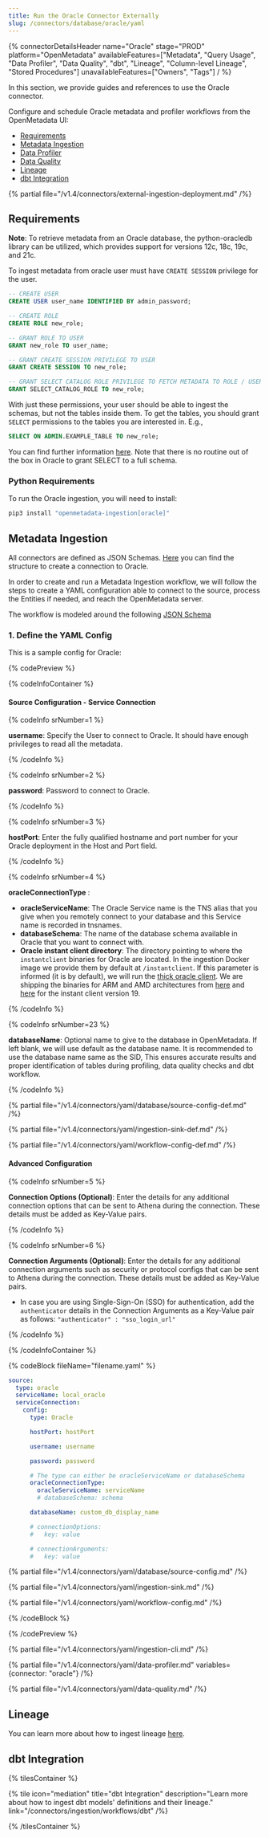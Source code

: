 ```yaml
---
title: Run the Oracle Connector Externally
slug: /connectors/database/oracle/yaml
---
```


{% connectorDetailsHeader
name="Oracle"
stage="PROD"
platform="OpenMetadata"
availableFeatures=["Metadata", "Query Usage", "Data Profiler", "Data Quality", "dbt", "Lineage", "Column-level Lineage", "Stored Procedures"]
unavailableFeatures=["Owners", "Tags"]
/ %}

In this section, we provide guides and references to use the Oracle connector.

Configure and schedule Oracle metadata and profiler workflows from the OpenMetadata UI:

- [Requirements](#requirements)
- [Metadata Ingestion](#metadata-ingestion)
- [Data Profiler](#data-profiler)
- [Data Quality](#data-quality)
- [Lineage](#lineage)
- [dbt Integration](#dbt-integration)

{% partial file="/v1.4/connectors/external-ingestion-deployment.md" /%}

## Requirements

**Note**: To retrieve metadata from an Oracle database, the python-oracledb library can be utilized, which provides support for versions 12c, 18c, 19c, and 21c.

To ingest metadata from oracle user must have `CREATE SESSION` privilege for the user.

```sql
-- CREATE USER
CREATE USER user_name IDENTIFIED BY admin_password;

-- CREATE ROLE
CREATE ROLE new_role;

-- GRANT ROLE TO USER 
GRANT new_role TO user_name;

-- GRANT CREATE SESSION PRIVILEGE TO USER
GRANT CREATE SESSION TO new_role;

-- GRANT SELECT CATALOG ROLE PRIVILEGE TO FETCH METADATA TO ROLE / USER
GRANT SELECT_CATALOG_ROLE TO new_role;
```

With just these permissions, your user should be able to ingest the schemas, but not the tables inside them. To get
the tables, you should grant `SELECT` permissions to the tables you are interested in. E.g.,

```sql
SELECT ON ADMIN.EXAMPLE_TABLE TO new_role;
```

You can find further information [here](https://docs.oracle.com/javadb/10.8.3.0/ref/rrefsqljgrant.html). Note that
there is no routine out of the box in Oracle to grant SELECT to a full schema.

### Python Requirements

To run the Oracle ingestion, you will need to install:

```bash
pip3 install "openmetadata-ingestion[oracle]"
```

## Metadata Ingestion

All connectors are defined as JSON Schemas.
[Here](https://github.com/open-metadata/OpenMetadata/blob/main/openmetadata-spec/src/main/resources/json/schema/entity/services/connections/database/oracleConnection.json)
you can find the structure to create a connection to Oracle.

In order to create and run a Metadata Ingestion workflow, we will follow
the steps to create a YAML configuration able to connect to the source,
process the Entities if needed, and reach the OpenMetadata server.

The workflow is modeled around the following
[JSON Schema](https://github.com/open-metadata/OpenMetadata/blob/main/openmetadata-spec/src/main/resources/json/schema/metadataIngestion/workflow.json)

### 1. Define the YAML Config

This is a sample config for Oracle:

{% codePreview %}

{% codeInfoContainer %}

#### Source Configuration - Service Connection

{% codeInfo srNumber=1 %}

**username**: Specify the User to connect to Oracle. It should have enough privileges to read all the metadata.

{% /codeInfo %}

{% codeInfo srNumber=2 %}

**password**: Password to connect to Oracle.

{% /codeInfo %}

{% codeInfo srNumber=3 %}

**hostPort**: Enter the fully qualified hostname and port number for your Oracle deployment in the Host and Port field.

{% /codeInfo %}

{% codeInfo srNumber=4 %}

**oracleConnectionType** :
- **oracleServiceName**: The Oracle Service name is the TNS alias that you give when you remotely connect to your database and this Service name is recorded in tnsnames.
- **databaseSchema**: The name of the database schema available in Oracle that you want to connect with.
- **Oracle instant client directory**: The directory pointing to where the `instantclient` binaries for Oracle are located. In the ingestion Docker image we
    provide them by default at `/instantclient`. If this parameter is informed (it is by default), we will run the [thick oracle client](https://python-oracledb.readthedocs.io/en/latest/user_guide/initialization.html#initializing-python-oracledb).
    We are shipping the binaries for ARM and AMD architectures from [here](https://www.oracle.com/database/technologies/instant-client/linux-x86-64-downloads.html)
    and [here](https://www.oracle.com/database/technologies/instant-client/linux-arm-aarch64-downloads.html) for the instant client version 19.

{% /codeInfo %}

{% codeInfo srNumber=23 %}

**databaseName**: Optional name to give to the database in OpenMetadata. If left blank, we will use default as the database name. It is recommended to use the database name same as the SID, This ensures accurate results and proper identification of tables during profiling, data quality checks and dbt workflow.

{% /codeInfo %}

{% partial file="/v1.4/connectors/yaml/database/source-config-def.md" /%}

{% partial file="/v1.4/connectors/yaml/ingestion-sink-def.md" /%}

{% partial file="/v1.4/connectors/yaml/workflow-config-def.md" /%}

#### Advanced Configuration

{% codeInfo srNumber=5 %}

**Connection Options (Optional)**: Enter the details for any additional connection options that can be sent to Athena during the connection. These details must be added as Key-Value pairs.

{% /codeInfo %}

{% codeInfo srNumber=6 %}

**Connection Arguments (Optional)**: Enter the details for any additional connection arguments such as security or protocol configs that can be sent to Athena during the connection. These details must be added as Key-Value pairs.

- In case you are using Single-Sign-On (SSO) for authentication, add the `authenticator` details in the Connection Arguments as a Key-Value pair as follows: `"authenticator" : "sso_login_url"`

{% /codeInfo %}

{% /codeInfoContainer %}

{% codeBlock fileName="filename.yaml" %}

```yaml
source:
  type: oracle
  serviceName: local_oracle
  serviceConnection:
    config:
      type: Oracle
```
```yaml {% srNumber=1 %}
      hostPort: hostPort
```
```yaml {% srNumber=2 %}
      username: username
```
```yaml {% srNumber=3 %}
      password: password
```
```yaml {% srNumber=4 %}
      # The type can either be oracleServiceName or databaseSchema
      oracleConnectionType:
        oracleServiceName: serviceName
        # databaseSchema: schema
```
```yaml {% srNumber=23 %}
      databaseName: custom_db_display_name
```
```yaml {% srNumber=5 %}
      # connectionOptions:
      #   key: value
```
```yaml {% srNumber=6 %}
      # connectionArguments:
      #   key: value
```

{% partial file="/v1.4/connectors/yaml/database/source-config.md" /%}

{% partial file="/v1.4/connectors/yaml/ingestion-sink.md" /%}

{% partial file="/v1.4/connectors/yaml/workflow-config.md" /%}

{% /codeBlock %}

{% /codePreview %}

{% partial file="/v1.4/connectors/yaml/ingestion-cli.md" /%}

{% partial file="/v1.4/connectors/yaml/data-profiler.md" variables={connector: "oracle"} /%}

{% partial file="/v1.4/connectors/yaml/data-quality.md" /%}

## Lineage

You can learn more about how to ingest lineage [here](/connectors/ingestion/workflows/lineage).

## dbt Integration

{% tilesContainer %}

{% tile
  icon="mediation"
  title="dbt Integration"
  description="Learn more about how to ingest dbt models' definitions and their lineage."
  link="/connectors/ingestion/workflows/dbt" /%}

{% /tilesContainer %}

